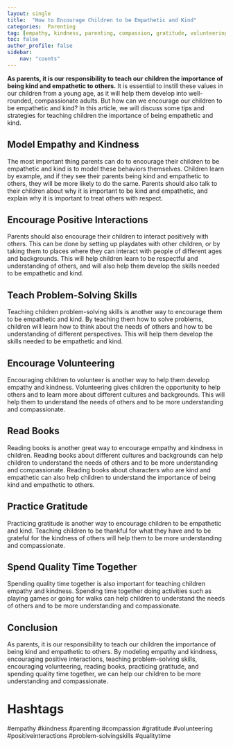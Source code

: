 ```yaml
---
layout: single
title:  "How to Encourage Children to be Empathetic and Kind"
categories:  Parenting
tag: [empathy, kindness, parenting, compassion, gratitude, volunteering, positiveinteractions, problem, qualitytime, ]
toc: false
author_profile: false
sidebar:
    nav: "counts"
---
```

    
**As parents, it is our responsibility to teach our children the importance of being kind and empathetic to others.** It is essential to instill these values in our children from a young age, as it will help them develop into well-rounded, compassionate adults. But how can we encourage our children to be empathetic and kind? In this article, we will discuss some tips and strategies for teaching children the importance of being empathetic and kind. 

## Model Empathy and Kindness

The most important thing parents can do to encourage their children to be empathetic and kind is to model these behaviors themselves. Children learn by example, and if they see their parents being kind and empathetic to others, they will be more likely to do the same. Parents should also talk to their children about why it is important to be kind and empathetic, and explain why it is important to treat others with respect.

## Encourage Positive Interactions

Parents should also encourage their children to interact positively with others. This can be done by setting up playdates with other children, or by taking them to places where they can interact with people of different ages and backgrounds. This will help children learn to be respectful and understanding of others, and will also help them develop the skills needed to be empathetic and kind.

## Teach Problem-Solving Skills

Teaching children problem-solving skills is another way to encourage them to be empathetic and kind. By teaching them how to solve problems, children will learn how to think about the needs of others and how to be understanding of different perspectives. This will help them develop the skills needed to be empathetic and kind.

## Encourage Volunteering

Encouraging children to volunteer is another way to help them develop empathy and kindness. Volunteering gives children the opportunity to help others and to learn more about different cultures and backgrounds. This will help them to understand the needs of others and to be more understanding and compassionate.

## Read Books

Reading books is another great way to encourage empathy and kindness in children. Reading books about different cultures and backgrounds can help children to understand the needs of others and to be more understanding and compassionate. Reading books about characters who are kind and empathetic can also help children to understand the importance of being kind and empathetic to others.

## Practice Gratitude

Practicing gratitude is another way to encourage children to be empathetic and kind. Teaching children to be thankful for what they have and to be grateful for the kindness of others will help them to be more understanding and compassionate.

## Spend Quality Time Together

Spending quality time together is also important for teaching children empathy and kindness. Spending time together doing activities such as playing games or going for walks can help children to understand the needs of others and to be more understanding and compassionate.

## Conclusion

As parents, it is our responsibility to teach our children the importance of being kind and empathetic to others. By modeling empathy and kindness, encouraging positive interactions, teaching problem-solving skills, encouraging volunteering, reading books, practicing gratitude, and spending quality time together, we can help our children to be more understanding and compassionate.

# Hashtags
#empathy #kindness #parenting #compassion #gratitude #volunteering #positiveinteractions #problem-solvingskills #qualitytime